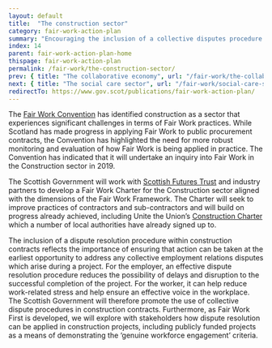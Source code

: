 ```yaml
---
layout: default
title:  "The construction sector"
category: fair-work-action-plan
summary: "Encouraging the inclusion of a collective disputes procedure in construction contracts."
index: 14
parent: fair-work-action-plan-home
thispage: fair-work-action-plan
permalink: /fair-work/the-construction-sector/
prev: { title: "The collaborative economy", url: "/fair-work/the-collaborative-economy/" }
next: { title: "The social care sector", url: "/fair-work/social-care-sector/" }
redirectTo: https://www.gov.scot/publications/fair-work-action-plan/
---
```


The [Fair Work Convention](https://www.fairworkconvention.scot/) has identified construction as a sector that experiences significant challenges in terms of Fair Work practices. While Scotland has made progress in applying Fair Work to public procurement contracts, the Convention has highlighted the need for more robust monitoring and evaluation of how Fair Work is being applied in practice. The Convention has indicated that it will undertake an inquiry into Fair Work in the Construction sector in 2019.

The Scottish Government will work with [Scottish Futures Trust](https://www.scottishfuturestrust.org.uk/) and industry partners to develop a Fair Work Charter for the Construction sector aligned with the dimensions of the Fair Work Framework.  The Charter will seek to improve practices of contractors and sub-contractors and will build on progress already achieved, including Unite the Union’s [Construction Charter](http://www.unitescotlandconstruction.net/construction-charter.html) which a number of local authorities have already signed up to.

The inclusion of a dispute resolution procedure within construction contracts reflects the importance of ensuring that action can be taken at the earliest opportunity to address any collective employment relations disputes which arise during a project.  For the employer, an effective dispute resolution procedure reduces the possibility of delays and disruption to the successful completion of the project. For the worker, it can help reduce work-related stress and help ensure an effective voice in the workplace.  The Scottish Government will therefore promote the use of collective dispute procedures in construction contracts.  Furthermore, as Fair Work First is developed, we will explore with stakeholders how dispute resolution can be applied in construction projects, including publicly funded projects as a means of demonstrating the ‘genuine workforce engagement’ criteria.  
